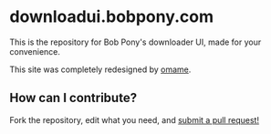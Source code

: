 # downloadui.bobpony.com
This is the repository for Bob Pony's downloader UI, made for your convenience.

This site was completely redesigned by [omame](https://okame.gq).

## How can I contribute?
Fork the repository, edit what you need, and [submit a pull request!](https://github.com/TheBobPony/BPDownloadsGUI/pulls)
